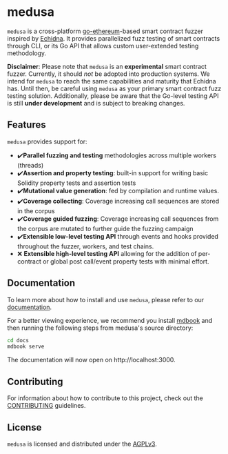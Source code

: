 # medusa

`medusa` is a cross-platform [go-ethereum](https://github.com/ethereum/go-ethereum/)-based smart contract fuzzer inspired by [Echidna](https://github.com/crytic/echidna).
It provides parallelized fuzz testing of smart contracts through CLI, or its Go API that allows custom user-extended testing methodology.

**Disclaimer**: Please note that `medusa` is an **experimental** smart contract fuzzer. Currently, it should _not_ be adopted into production systems. We intend for `medusa` to reach the same capabilities and maturity that Echidna has. Until then, be careful using `medusa` as your primary smart contract fuzz testing solution. Additionally, please be aware that the Go-level testing API is still **under development** and is subject to breaking changes.

## Features

`medusa` provides support for:

- ✔️**Parallel fuzzing and testing** methodologies across multiple workers (threads)
- ✔️**Assertion and property testing**: built-in support for writing basic Solidity property tests and assertion tests
- ✔️**Mutational value generation**: fed by compilation and runtime values.
- ✔️**Coverage collecting**: Coverage increasing call sequences are stored in the corpus
- ✔️**Coverage guided fuzzing**: Coverage increasing call sequences from the corpus are mutated to further guide the fuzzing campaign
- ✔️**Extensible low-level testing API** through events and hooks provided throughout the fuzzer, workers, and test chains.
- ❌ **Extensible high-level testing API** allowing for the addition of per-contract or global post call/event property tests with minimal effort.

## Documentation

To learn more about how to install and use `medusa`, please refer to our [documentation](./docs/src/README.md).

For a better viewing experience, we recommend you install [mdbook](https://rust-lang.github.io/mdBook/guide/installation.html)
and then running the following steps from medusa's source directory:

```bash
cd docs
mdbook serve
```

The documentation will now open on http://localhost:3000.

## Contributing

For information about how to contribute to this project, check out the [CONTRIBUTING](./CONTRIBUTING.md) guidelines.

## License

`medusa` is licensed and distributed under the [AGPLv3](./LICENSE).
